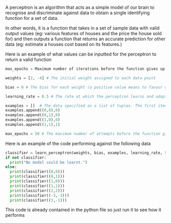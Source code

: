 A perceptron is an algorithm that acts as a simple model of our brain to recognise and discriminate against data to obtain a single identifying function for a set of data.

In other words, it is a function that takes in a set of sample data with valid output values (eg: various features of houses and the price the house sold for) and then outputs a function that returns an accurate prediction for other data (eg: estimate a houses cost based on its features.)

Here is an example of what values can be inputted for the perceptron to return a valid function

```python
max_epochs = Maximum number of iterations before the function gives up trying to create a perceptron

weights = [2, -4] # The initial weight assigned to each data point

bias = 0 # The bias for each weight (a positive value means to favour one value whilst negative means to oppose it)

learning_rate = 0.5 # The rate at which the perceptron learns and adapts is model. Too low value can cause the perceptron to constantly undervalue the data and not adapt within the max_epochs. However, too high a value can cause the perceptron to overvalue the data and never adapt to an accurate model.

examples = []  # The data specified as a list of tuples. The first item in each tuple is the data which itself is another tuple of values and the second item in the tuple is the output value of this data. In this case, the value is either 0 or 1.
examples.append((0,0),0)
examples.append((0,1),0)
examples.append((1,0),0)
examples.append((1,1),1)

max_epochs = 50 # The maximum number of attempts before the function gives up
```

Here is an example of the code performing against the following data

```python
classifier = learn_perceptron(weights, bias, examples, learning_rate, 50)
if not classifier:
  print("No model could be learnt.")
else:
  print(classifier((0,0)))
  print(classifier((0,1)))
  print(classifier((1,0)))
  print(classifier((1,1)))
  print(classifier((2,2)))
  print(classifier((-3,-3)))
  print(classifier((3,-1)))
```

This code is already contained in the python file so just run it to see how it performs
